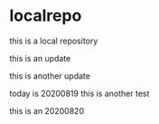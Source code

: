 # localrepo
this is a local repository

this is an update

this is another update

today is 20200819
this is another test

this is an 20200820
